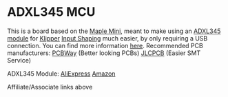 # ADXL345 MCU
This is a board based on the [Maple Mini](https://github.com/leaflabs/maplemini), meant to make using an [ADXL345 module](https://s.click.aliexpress.com/e/_APsfkw) for [Klipper](https://github.com/KevinOConnor/klipper) [Input Shaping](https://github.com/KevinOConnor/klipper/blob/master/docs/Measuring_Resonances.md) much easier, by only requiring a USB connection.
You can find more information [here](https://www.youtube.com/watch?v=tDQd-jGegX0).
Recommended PCB manufacturers:
[PCBWay](https://www.pcbway.com/) (Better looking PCBs)
[JLCPCB](https://jlcpcb.com/) (Easier SMT Service)

ADXL345 Module:
[AliExpress](https://s.click.aliexpress.com/e/_APsfkw)
[Amazon](https://amzn.to/3k1iGy9)

Affiliate/Associate links above

